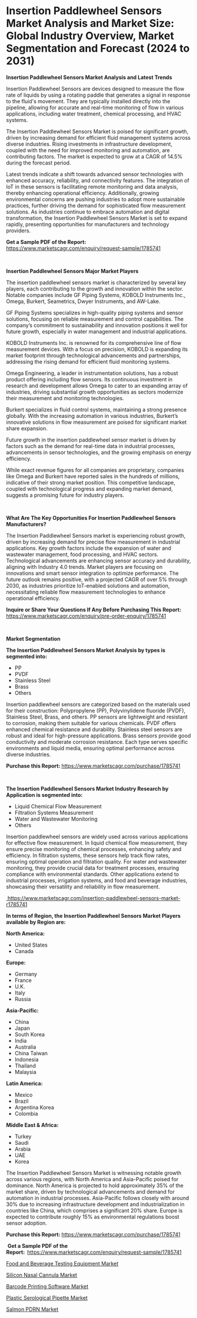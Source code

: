 <p><h1>Insertion Paddlewheel Sensors Market Analysis and Market Size: Global Industry Overview, Market Segmentation and Forecast (2024 to 2031)</h1></p><p><strong>Insertion Paddlewheel Sensors Market Analysis and Latest Trends</strong></p>
<p><p>Insertion Paddlewheel Sensors are devices designed to measure the flow rate of liquids by using a rotating paddle that generates a signal in response to the fluid's movement. They are typically installed directly into the pipeline, allowing for accurate and real-time monitoring of flow in various applications, including water treatment, chemical processing, and HVAC systems.</p><p>The Insertion Paddlewheel Sensors Market is poised for significant growth, driven by increasing demand for efficient fluid management systems across diverse industries. Rising investments in infrastructure development, coupled with the need for improved monitoring and automation, are contributing factors. The market is expected to grow at a CAGR of 14.5% during the forecast period. </p><p>Latest trends indicate a shift towards advanced sensor technologies with enhanced accuracy, reliability, and connectivity features. The integration of IoT in these sensors is facilitating remote monitoring and data analysis, thereby enhancing operational efficiency. Additionally, growing environmental concerns are pushing industries to adopt more sustainable practices, further driving the demand for sophisticated flow measurement solutions. As industries continue to embrace automation and digital transformation, the Insertion Paddlewheel Sensors Market is set to expand rapidly, presenting opportunities for manufacturers and technology providers.</p></p>
<p><strong>Get a Sample PDF of the Report:&nbsp;</strong> <a href="https://www.marketscagr.com/enquiry/request-sample/1785741?utm_campaign=1126&utm_medium=2&utm_source=Github&utm_content=ia&utm_term=09102024&utm_id=insertion-paddlewheel-sensors">https://www.marketscagr.com/enquiry/request-sample/1785741</a></p>
<p>&nbsp;</p>
<p><strong>Insertion Paddlewheel Sensors Major Market Players</strong></p>
<p><p>The insertion paddlewheel sensors market is characterized by several key players, each contributing to the growth and innovation within the sector. Notable companies include GF Piping Systems, KOBOLD Instruments Inc., Omega, Burkert, Seametrics, Dwyer Instruments, and AW-Lake.</p><p>GF Piping Systems specializes in high-quality piping systems and sensor solutions, focusing on reliable measurement and control capabilities. The company’s commitment to sustainability and innovation positions it well for future growth, especially in water management and industrial applications.</p><p>KOBOLD Instruments Inc. is renowned for its comprehensive line of flow measurement devices. With a focus on precision, KOBOLD is expanding its market footprint through technological advancements and partnerships, addressing the rising demand for efficient fluid monitoring systems.</p><p>Omega Engineering, a leader in instrumentation solutions, has a robust product offering including flow sensors. Its continuous investment in research and development allows Omega to cater to an expanding array of industries, driving substantial growth opportunities as sectors modernize their measurement and monitoring technologies.</p><p>Burkert specializes in fluid control systems, maintaining a strong presence globally. With the increasing automation in various industries, Burkert’s innovative solutions in flow measurement are poised for significant market share expansion.</p><p>Future growth in the insertion paddlewheel sensor market is driven by factors such as the demand for real-time data in industrial processes, advancements in sensor technologies, and the growing emphasis on energy efficiency.</p><p>While exact revenue figures for all companies are proprietary, companies like Omega and Burkert have reported sales in the hundreds of millions, indicative of their strong market position. This competitive landscape, coupled with technological progress and expanding market demand, suggests a promising future for industry players.</p></p>
<p>&nbsp;</p>
<p><strong>What Are The Key Opportunities For Insertion Paddlewheel Sensors Manufacturers?</strong></p>
<p><p>The Insertion Paddlewheel Sensors market is experiencing robust growth, driven by increasing demand for precise flow measurement in industrial applications. Key growth factors include the expansion of water and wastewater management, food processing, and HVAC sectors. Technological advancements are enhancing sensor accuracy and durability, aligning with Industry 4.0 trends. Market players are focusing on innovations and smart sensor integration to optimize performance. The future outlook remains positive, with a projected CAGR of over 5% through 2030, as industries prioritize IoT-enabled solutions and automation, necessitating reliable flow measurement technologies to enhance operational efficiency.</p></p>
<p><strong>Inquire or Share Your Questions If Any Before Purchasing This Report:</strong> <a href="https://www.marketscagr.com/enquiry/pre-order-enquiry/1785741?utm_campaign=1126&utm_medium=2&utm_source=Github&utm_content=ia&utm_term=09102024&utm_id=insertion-paddlewheel-sensors">https://www.marketscagr.com/enquiry/pre-order-enquiry/1785741</a></p>
<p>&nbsp;</p>
<p><strong>Market Segmentation</strong></p>
<p><strong>The Insertion Paddlewheel Sensors Market Analysis by types is segmented into:</strong></p>
<p><ul><li>PP</li><li>PVDF</li><li>Stainless Steel</li><li>Brass</li><li>Others</li></ul></p>
<p><p>Insertion paddlewheel sensors are categorized based on the materials used for their construction: Polypropylene (PP), Polyvinylidene fluoride (PVDF), Stainless Steel, Brass, and others. PP sensors are lightweight and resistant to corrosion, making them suitable for various chemicals. PVDF offers enhanced chemical resistance and durability. Stainless steel sensors are robust and ideal for high-pressure applications. Brass sensors provide good conductivity and moderate corrosion resistance. Each type serves specific environments and liquid media, ensuring optimal performance across diverse industries.</p></p>
<p><strong>Purchase this Report:&nbsp;</strong><a href="https://www.marketscagr.com/purchase/1785741?utm_campaign=1126&utm_medium=2&utm_source=Github&utm_content=ia&utm_term=09102024&utm_id=insertion-paddlewheel-sensors">https://www.marketscagr.com/purchase/1785741</a></p>
<p>&nbsp;</p>
<p><strong>The Insertion Paddlewheel Sensors Market Industry Research by Application is segmented into:</strong></p>
<p><ul><li>Liquid Chemical Flow Measurement</li><li>Filtration Systems Measurement</li><li>Water and Wastewater Monitoring</li><li>Others</li></ul></p>
<p><p>Insertion paddlewheel sensors are widely used across various applications for effective flow measurement. In liquid chemical flow measurement, they ensure precise monitoring of chemical processes, enhancing safety and efficiency. In filtration systems, these sensors help track flow rates, ensuring optimal operation and filtration quality. For water and wastewater monitoring, they provide crucial data for treatment processes, ensuring compliance with environmental standards. Other applications extend to industrial processes, irrigation systems, and food and beverage industries, showcasing their versatility and reliability in flow measurement.</p></p>
<p><a href="https://www.marketscagr.com/insertion-paddlewheel-sensors-market-r1785741?utm_campaign=1126&utm_medium=2&utm_source=Github&utm_content=ia&utm_term=09102024&utm_id=insertion-paddlewheel-sensors">&nbsp;https://www.marketscagr.com/insertion-paddlewheel-sensors-market-r1785741</a></p>
<p><strong>In terms of Region, the Insertion Paddlewheel Sensors Market Players available by Region are:</strong></p>
<p>
    <p> <strong> North America: </strong>
        <ul>
            <li>United States</li>
            <li>Canada</li>
        </ul>
        </p> 
    <p> <strong> Europe: </strong>
        <ul>
            <li>Germany</li>
            <li>France</li>
            <li>U.K.</li>
            <li>Italy</li>
            <li>Russia</li>
        </ul>
        </p> 
    <p> <strong> Asia-Pacific: </strong>
        <ul>
            <li>China</li>
            <li>Japan</li>
            <li>South Korea</li>
            <li>India</li>
            <li>Australia</li>
            <li>China Taiwan</li>
            <li>Indonesia</li>
            <li>Thailand</li>
            <li>Malaysia</li>
        </ul>
        </p> 
    <p> <strong> Latin America: </strong>
        <ul>
            <li>Mexico</li>
            <li>Brazil</li>
            <li>Argentina Korea</li>
            <li>Colombia</li>
        </ul>
        </p> 
    <p> <strong> Middle East & Africa: </strong>
        <ul>
            <li>Turkey</li>
            <li>Saudi</li>
            <li>Arabia</li>
            <li>UAE</li>
            <li>Korea</li>
        </ul>
    </p>
    </p>
<p><p>The Insertion Paddlewheel Sensors Market is witnessing notable growth across various regions, with North America and Asia-Pacific poised for dominance. North America is projected to hold approximately 35% of the market share, driven by technological advancements and demand for automation in industrial processes. Asia-Pacific follows closely with around 30% due to increasing infrastructure development and industrialization in countries like China, which comprises a significant 20% share. Europe is expected to contribute roughly 15% as environmental regulations boost sensor adoption.</p></p>
<p><strong>Purchase this Report: </strong><a href="https://www.marketscagr.com/purchase/1785741?utm_campaign=1126&utm_medium=2&utm_source=Github&utm_content=ia&utm_term=09102024&utm_id=insertion-paddlewheel-sensors">https://www.marketscagr.com/purchase/1785741</a></p>
<p>&nbsp;<strong>Get a Sample PDF of the Report:&nbsp;&nbsp;</strong><a href="https://www.marketscagr.com/enquiry/request-sample/1785741?utm_campaign=1126&utm_medium=2&utm_source=Github&utm_content=ia&utm_term=09102024&utm_id=insertion-paddlewheel-sensors">https://www.marketscagr.com/enquiry/request-sample/1785741</a></p>
<p><strong></strong></p>
<p><p><a href="https://github.com/gdfhhhj/Market-Research-Report-List-6/blob/main/food-and-beverage-testing-equipment-market.md?utm_campaign=1126&utm_medium=2&utm_source=Github&utm_content=ia&utm_term=09102024&utm_id=insertion-paddlewheel-sensors">Food and Beverage Testing Equipment Market</a></p><p><a href="https://www.linkedin.com/pulse/silicon-nasal-cannula-market-velocity-129-cagr-trajectory-5jpkc?utm_campaign=1126&utm_medium=2&utm_source=Github&utm_content=ia&utm_term=09102024&utm_id=insertion-paddlewheel-sensors">Silicon Nasal Cannula Market</a></p><p><a href="https://www.linkedin.com/pulse/investment-opportunities-barcode-printing-software-sector-risk-3x5te?utm_campaign=1126&utm_medium=2&utm_source=Github&utm_content=ia&utm_term=09102024&utm_id=insertion-paddlewheel-sensors">Barcode Printing Software Market</a></p><p><a href="https://www.linkedin.com/pulse/emerging-opportunities-challenges-global-plastic-serological-xr9oc?utm_campaign=1126&utm_medium=2&utm_source=Github&utm_content=ia&utm_term=09102024&utm_id=insertion-paddlewheel-sensors">Plastic Serological Pipette Market</a></p><p><a href="https://www.linkedin.com/pulse/salmon-pdrn-market-global-share-ranking-overall-sales-demand-hvdbc?utm_campaign=1126&utm_medium=2&utm_source=Github&utm_content=ia&utm_term=09102024&utm_id=insertion-paddlewheel-sensors">Salmon PDRN Market</a></p></p>